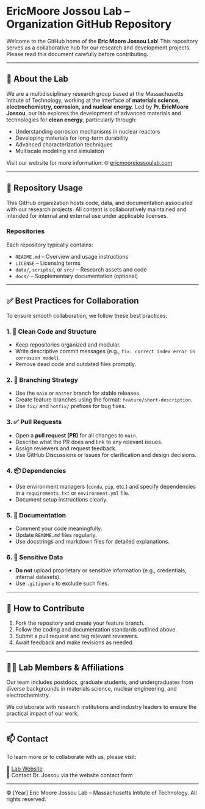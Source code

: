 # EricMoore Jossou Lab – Organization GitHub Repository

Welcome to the GitHub home of the **Eric Moore Jossou Lab**! This repository serves as a collaborative hub for our research and development projects. Please read this document carefully before contributing.

---

## 🧬 About the Lab

We are a multidisciplinary research group based at the Massachusetts Intitute of Technology, working at the interface of **materials science, electrochemistry, corrosion, and nuclear energy**. Led by **Pr. EricMoore Jossou**, our lab explores the development of advanced materials and technologies for **clean energy**, particularly through:

- Understanding corrosion mechanisms in nuclear reactors
- Developing materials for long-term durability
- Advanced characterization techniques
- Multiscale modeling and simulation

Visit our website for more information: 🌐 [ericmoorejossoulab.com](https://www.ericmoorejossoulab.com/)

---

## 🚀 Repository Usage

This GitHub organization hosts code, data, and documentation associated with our research projects. All content is collaboratively maintained and intended for internal and external use under applicable licenses.

### Repositories

Each repository typically contains:
- `README.md` – Overview and usage instructions
- `LICENSE` – Licensing terms
- `data/`, `scripts/`, or `src/` – Research assets and code
- `docs/` – Supplementary documentation (optional)

---

## ✅ Best Practices for Collaboration

To ensure smooth collaboration, we follow these best practices:

### 1. 🧹 Clean Code and Structure
- Keep repositories organized and modular.
- Write descriptive commit messages (e.g., `fix: correct index error in corrosion model`).
- Remove dead code and outdated files promptly.

### 2. 📁 Branching Strategy
- Use the `main` or `master` branch for stable releases.
- Create feature branches using the format: `feature/short-description`.
- Use `fix/` and `hotfix/` prefixes for bug fixes.

### 3. ✅ Pull Requests
- Open a **pull request (PR)** for all changes to `main`.
- Describe what the PR does and link to any relevant issues.
- Assign reviewers and request feedback.
- Use GitHub Discussions or Issues for clarification and design decisions.

### 4. 📦 Dependencies
- Use environment managers (`conda`, `pip`, etc.) and specify dependencies in a `requirements.txt` or `environment.yml` file.
- Document setup instructions clearly.

### 5. 📝 Documentation
- Comment your code meaningfully.
- Update `README.md` files regularly.
- Use docstrings and markdown files for detailed explanations.

### 6. 🔐 Sensitive Data
- **Do not** upload proprietary or sensitive information (e.g., credentials, internal datasets).
- Use `.gitignore` to exclude such files.

---

## 🤝 How to Contribute

1. Fork the repository and create your feature branch.
2. Follow the coding and documentation standards outlined above.
3. Submit a pull request and tag relevant reviewers.
4. Await feedback and make revisions as needed.

---

## 👩‍🔬 Lab Members & Affiliations

Our team includes postdocs, graduate students, and undergraduates from diverse backgrounds in materials science, nuclear engineering, and electrochemistry.

We collaborate with research institutions and industry leaders to ensure the practical impact of our work.

---

## 📫 Contact

To learn more or to collaborate with us, please visit:

🔗 [Lab Website](https://www.ericmoorejossoulab.com/)  
📧 Contact Dr. Jossou via the website contact form

---

© [Year] Eric Moore Jossou Lab – Massachusetts Intitute of Technology. All rights reserved.
